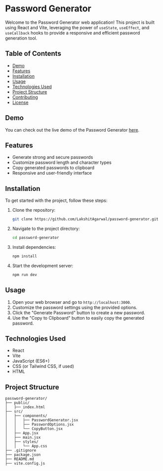 # Password Generator

Welcome to the Password Generator web application! This project is built using React and Vite, leveraging the power of `useState`, `useEffect`, and `useCallback` hooks to provide a responsive and efficient password generation tool.

## Table of Contents
- [Demo](#demo)
- [Features](#features)
- [Installation](#installation)
- [Usage](#usage)
- [Technologies Used](#technologies-used)
- [Project Structure](#project-structure)
- [Contributing](#contributing)
- [License](#license)

## Demo
You can check out the live demo of the Password Generator [here](#).

## Features
- Generate strong and secure passwords
- Customize password length and character types
- Copy generated passwords to clipboard
- Responsive and user-friendly interface

## Installation
To get started with the project, follow these steps:

1. Clone the repository:
    ```bash
    git clone https://github.com/LakshitAgarwal/password-generator.git
    ```
2. Navigate to the project directory:
    ```bash
    cd password-generator
    ```
3. Install dependencies:
    ```bash
    npm install
    ```
4. Start the development server:
    ```bash
    npm run dev
    ```

## Usage
1. Open your web browser and go to `http://localhost:3000`.
2. Customize the password settings using the provided options.
3. Click the "Generate Password" button to create a new password.
4. Use the "Copy to Clipboard" button to easily copy the generated password.

## Technologies Used
- React
- Vite
- JavaScript (ES6+)
- CSS (or Tailwind CSS, if used)
- HTML

## Project Structure
```plaintext
password-generator/
├── public/
│   ├── index.html
├── src/
│   ├── components/
│   │   ├── PasswordGenerator.jsx
│   │   ├── PasswordOptions.jsx
│   │   └── CopyButton.jsx
│   ├── App.jsx
│   ├── main.jsx
│   ├── styles/
│   │   └── App.css
├── .gitignore
├── package.json
├── README.md
├── vite.config.js
